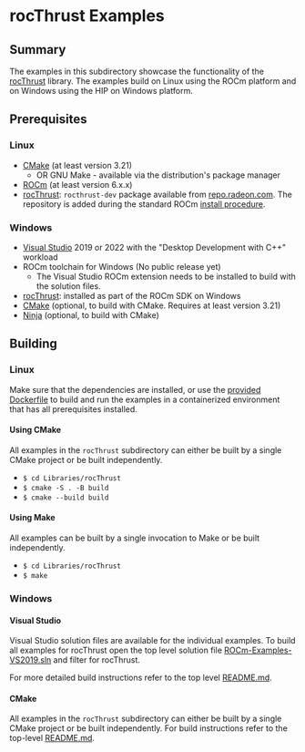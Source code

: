 # rocThrust Examples

## Summary

The examples in this subdirectory showcase the functionality of the [rocThrust](https://github.com/ROCm/rocThrust) library. The examples build on Linux using the ROCm platform and on Windows using the HIP on Windows platform.

## Prerequisites

### Linux

- [CMake](https://cmake.org/download/) (at least version 3.21)
  - OR GNU Make - available via the distribution's package manager
- [ROCm](https://rocm.docs.amd.com/projects/HIP/en/latest/install/install.html) (at least version 6.x.x)
- [rocThrust](https://github.com/ROCm/rocThrust): `rocthrust-dev` package available from [repo.radeon.com](https://repo.radeon.com/rocm/). The repository is added during the standard ROCm [install procedure](https://rocm.docs.amd.com/projects/HIP/en/latest/install/install.html).

### Windows

- [Visual Studio](https://visualstudio.microsoft.com/) 2019 or 2022 with the "Desktop Development with C++" workload
- ROCm toolchain for Windows (No public release yet)
  - The Visual Studio ROCm extension needs to be installed to build with the solution files.
- [rocThrust](https://github.com/ROCm/rocThrust): installed as part of the ROCm SDK on Windows
- [CMake](https://cmake.org/download/) (optional, to build with CMake. Requires at least version 3.21)
- [Ninja](https://ninja-build.org/) (optional, to build with CMake)

## Building

### Linux

Make sure that the dependencies are installed, or use the [provided Dockerfile](../../Dockerfiles/hip-libraries-rocm-ubuntu.Dockerfile) to build and run the examples in a containerized environment that has all prerequisites installed.

#### Using CMake

All examples in the `rocThrust` subdirectory can either be built by a single CMake project or be built independently.

- `$ cd Libraries/rocThrust`
- `$ cmake -S . -B build`
- `$ cmake --build build`

#### Using Make

All examples can be built by a single invocation to Make or be built independently.

- `$ cd Libraries/rocThrust`
- `$ make`

### Windows

#### Visual Studio

Visual Studio solution files are available for the individual examples. To build all examples for rocThrust open the top level solution file [ROCm-Examples-VS2019.sln](../../ROCm-Examples-VS2019.sln) and filter for rocThrust.

For more detailed build instructions refer to the top level [README.md](../../README.md#visual-studio).

#### CMake

All examples in the `rocThrust` subdirectory can either be built by a single CMake project or be built independently. For build instructions refer to the top-level [README.md](../../README.md#cmake-2).

